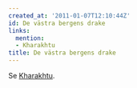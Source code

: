 ```yaml
---
created_at: '2011-01-07T12:10:44Z'
id: De västra bergens drake
links:
  mention:
  - Kharakhtu
title: De västra bergens drake
---
```


Se [Kharakhtu].

  [Kharakhtu]: Kharakhtu
